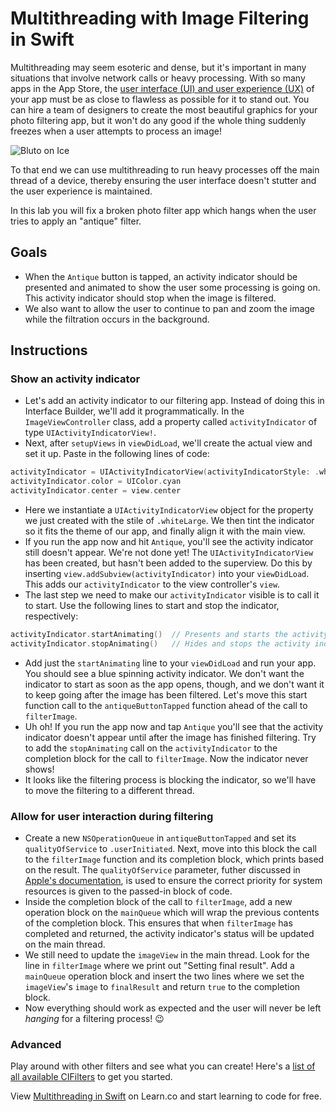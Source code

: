 # Multithreading with Image Filtering in Swift

Multithreading may seem esoteric and dense, but it's important in many situations that involve network calls or heavy processing. With so many apps in the App Store, the [user interface (UI) and user experience (UX)](https://www.usertesting.com/blog/2016/04/27/ui-vs-ux/) of your app must be as close to flawless as possible for it to stand out. You can hire a team of designers to create the most beautiful graphics for your photo filtering app, but it won't do any good if the whole thing suddenly freezes when a user attempts to process an image!

![Bluto on Ice](https://media.giphy.com/media/mbDvYG4QfMoQo/giphy.gif "Don't freeze up!")

To that end we can use multithreading to run heavy processes off the main thread of a device, thereby ensuring the user interface doesn't stutter and the user experience is maintained.

In this lab you will fix a broken photo filter app which hangs when the user tries to apply an "antique" filter.

## Goals

* When the `Antique` button is tapped, an activity indicator should be presented and animated to show the user some processing is going on. This activity indicator should stop when the image is filtered.
* We also want to allow the user to continue to pan and zoom the image while the filtration occurs in the background.

## Instructions

### Show an activity indicator
 
* Let's add an activity indicator to our filtering app. Instead of doing this in Interface Builder, we'll add it programmatically. In the `ImageViewController` class, add a property called `activityIndicator` of type `UIActivityIndicatorView!`.
* Next, after `setupViews` in `viewDidLoad`, we'll create the actual view and set it up. Paste in the following lines of code:

```swift
activityIndicator = UIActivityIndicatorView(activityIndicatorStyle: .whiteLarge)
activityIndicator.color = UIColor.cyan
activityIndicator.center = view.center
```

* Here we instantiate a `UIActivityIndicatorView` object for the property we just created with the stile of `.whiteLarge`. We then tint the indicator so it fits the theme of our app, and finally align it with the main view.
* If you run the app now and hit `Antique`, you'll see the activity indicator still doesn't appear. We're not done yet! The `UIActivityIndicatorView` has been created, but hasn't been added to the superview. Do this by inserting `view.addSubview(activityIndicator)` into your `viewDidLoad`. This adds our `activityIndicator` to the view controller's `view`.
* The last step we need to make our `activityIndicator` visible is to call it to start. Use the following lines to start and stop the indicator, respectively:

```swift
activityIndicator.startAnimating()  // Presents and starts the activity indicator
activityIndicator.stopAnimating()   // Hides and stops the activity indicator
```

* Add just the `startAnimating` line to your `viewDidLoad` and run your app. You should see a blue spinning activity indicator. We don't want the indicator to start as soon as the app opens, though, and we don't want it to keep going after the image has been filtered. Let's move this start function call to the `antiqueButtonTapped` function ahead of the call to `filterImage`.
* Uh oh! If you run the app now and tap `Antique` you'll see that the activity indicator doesn't appear until after the image has finished filtering. Try to add the `stopAnimating` call on the `activityIndicator` to the completion block for the call to `filterImage`. Now the indicator never shows!
* It looks like the filtering process is blocking the indicator, so we'll have to move the filtering to a different thread.

### Allow for user interaction during filtering

* Create a new `NSOperationQueue` in `antiqueButtonTapped` and set its `qualityOfService` to `.userInitiated`. Next, move into this block the call to the `filterImage` function and its completion block, which prints based on the result. The `qualityOfService` parameter, futher discussed in [Apple's documentation](https://developer.apple.com/library/content/documentation/Performance/Conceptual/EnergyGuide-iOS/PrioritizeWorkWithQoS.html#//apple_ref/doc/uid/TP40015243-CH39-SW1), is used to ensure the correct priority for system resources is given to the passed-in block of code.
* Inside the completion block of the call to `filterImage`, add a new operation block on the `mainQueue` which will wrap the previous contents of the completion block. This ensures that when `filterImage` has completed and returned, the activity indicator's status will be updated on the main thread.
* We still need to update the `imageView` in the main thread. Look for the line in `filterImage` where we print out "Setting final result". Add a `mainQueue` operation block and insert the two lines where we set the `imageView`'s `image` to `finalResult` and return `true` to the completion block.
* Now everything should work as expected and the user will never be left *hanging* for a filtering process! 😉

### Advanced

Play around with other filters and see what you can create! Here's a [list of all available CIFilters](https://developer.apple.com/library/mac/documentation/GraphicsImaging/Reference/CoreImageFilterReference/index.html) to get you started.

<p data-visibility='hidden'>View <a href='https://learn.co/lessons/swift-multithreading-lab' title='Multithreading in Swift'>Multithreading in Swift</a> on Learn.co and start learning to code for free.</p>
